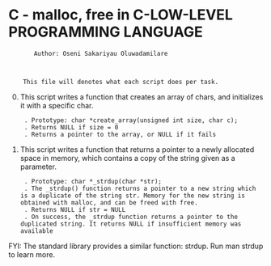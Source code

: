 #	   C - malloc, free in C-LOW-LEVEL PROGRAMMING LANGUAGE



		   Author: Oseni Sakariyau Oluwadamilare


	  
	    This file will denotes what each script does per task.


0. This script writes a function that creates an array of chars, and initializes it with a specific char.

    	. Prototype: char *create_array(unsigned int size, char c);
    	. Returns NULL if size = 0
    	. Returns a pointer to the array, or NULL if it fails


1. This script writes a function that returns a pointer to a newly allocated space in memory, which contains a copy of the string given as a parameter.

    	. Prototype: char *_strdup(char *str);
    	. The _strdup() function returns a pointer to a new string which is a duplicate of the string str. Memory for the new string is obtained with malloc, and can be freed with free.
    	. Returns NULL if str = NULL
    	. On success, the _strdup function returns a pointer to the duplicated string. It returns NULL if insufficient memory was available

FYI: The standard library provides a similar function: strdup. Run man strdup to learn more.


